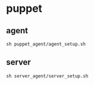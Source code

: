 # puppet

## agent 

```
sh puppet_agent/agent_setup.sh
```

## server

```
sh server_agent/server_setup.sh
```
